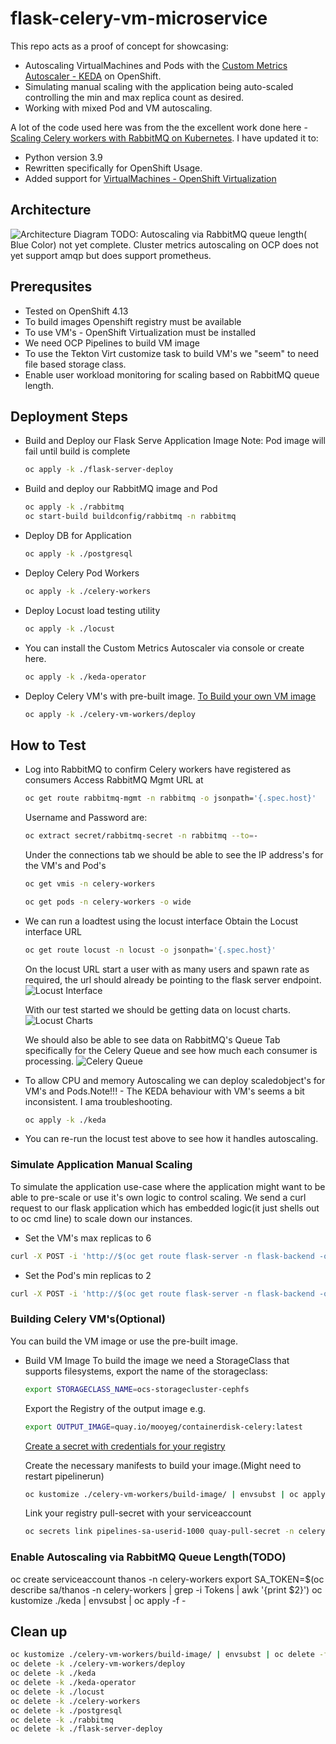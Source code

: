 # flask-celery-vm-microservice

This repo acts as a proof of concept for showcasing:
- Autoscaling VirtualMachines and Pods with the [Custom Metrics Autoscaler - KEDA](https://docs.openshift.com/container-platform/4.13/nodes/cma/nodes-cma-autoscaling-custom.html) on OpenShift.
- Simulating manual scaling with the application being auto-scaled controlling the min and max replica count as desired.
- Working with mixed Pod and VM autoscaling.

 A lot of the code used here was from the the excellent work done here - [Scaling Celery workers with RabbitMQ on Kubernetes](https://learnk8s.io/scaling-celery-rabbitmq-kubernetes). I have updated it to:
 - Python version 3.9
 - Rewritten specifically for OpenShift Usage.
 - Added support for [VirtualMachines - OpenShift Virtualization](https://docs.openshift.com/container-platform/4.13/virt/about-virt.html)


## Architecture
![Architecture Diagram](./images/KEDA-VM.png)
TODO: Autoscaling via RabbitMQ queue length( Blue Color) not yet complete. Cluster metrics autoscaling on OCP does not yet support amqp but does support prometheus.

## Prerequsites
- Tested on OpenShift 4.13
- To build images Openshift registry must be available
- To use VM's - OpenShift Virtualization must be installed
- We need OCP Pipelines to build VM image
- To use the Tekton Virt customize task to build VM's we "seem" to need file based storage class.
- Enable user workload monitoring for scaling based on RabbitMQ queue length.

## Deployment Steps
- Build and Deploy our Flask Serve Application Image
Note: Pod image will fail until build is complete 

    ```bash
    oc apply -k ./flask-server-deploy
    ```
- Build and deploy our RabbitMQ image and Pod  

    ```bash
    oc apply -k ./rabbitmq
    oc start-build buildconfig/rabbitmq -n rabbitmq
    ```

- Deploy DB for Application
    ```bash
    oc apply -k ./postgresql
    ```

- Deploy Celery Pod Workers
    ```bash
    oc apply -k ./celery-workers
    ```

- Deploy Locust load testing utility
    ```bash
    oc apply -k ./locust
    ```

- You can install the Custom Metrics Autoscaler via console or create here.
    ```bash
    oc apply -k ./keda-operator
    ```

- Deploy Celery VM's with pre-built image. [To Build your own VM image](#building-celery-vmsoptional)  

    ```bash
    oc apply -k ./celery-vm-workers/deploy
    ```

## How to Test
- Log into RabbitMQ to confirm Celery workers have registered as consumers
  Access RabbitMQ Mgmt URL at 
  ```bash
  oc get route rabbitmq-mgmt -n rabbitmq -o jsonpath='{.spec.host}'
  ```

  Username and Password are:
  ```bash
  oc extract secret/rabbitmq-secret -n rabbitmq --to=-
  ```

  Under the connections tab we should be able to see the IP address's for the VM's and Pod's
  ```bash
  oc get vmis -n celery-workers
  ```

  ```bash
  oc get pods -n celery-workers -o wide
  ```

- We can run a loadtest using the locust interface
  Obtain the Locust interface URL

  ```bash
  oc get route locust -n locust -o jsonpath='{.spec.host}'
  ```

  On the locust URL start a user with as many users and spawn rate as required, the url should already be pointing to the flask server endpoint.
  ![Locust Interface](./images/locust.png)

  With our test started we should be getting data on locust charts.
  ![Locust Charts](./images/locust-charts.png)

  We should also be able to see data on RabbitMQ's Queue Tab specifically for the Celery Queue and see how much each consumer is processing.
  ![Celery Queue](./images/celery-queue.png)


- To allow CPU and memory Autoscaling we can deploy scaledobject's for VM's and Pods.Note!!! - The KEDA behaviour with VM's seems a bit inconsistent. I ama troubleshooting.

    ```bash
    oc apply -k ./keda    
    ```

- You can re-run the locust test above to see how it handles autoscaling.

### Simulate Application Manual Scaling 
To simulate the application use-case where the application might want to be able to pre-scale or use it's own logic to control scaling. We send a curl request to our flask application which has embedded logic(it just shells out to oc cmd line) to scale down our instances.

- Set the VM's max replicas to 6

```bash
curl -X POST -i 'http://$(oc get route flask-server -n flask-backend -o jsonpath='{.spec.host}')/replica?maxreplicacount=6&scaledobject=vm-scaledobject'
```

- Set the Pod's min replicas to 2
```bash
curl -X POST -i 'http://$(oc get route flask-server -n flask-backend -o jsonpath='{.spec.host}')/replica?minreplicacount=2&scaledobject=pod-scaledobject'
```


### Building Celery VM's(Optional)
You can build the VM image or use the pre-built image. 

- Build VM Image
    To build the image we need a StorageClass that supports filesystems, export the name of the storageclass:

    ```bash
    export STORAGECLASS_NAME=ocs-storagecluster-cephfs
    ```

    Export the Registry of the output image e.g.

    ```bash
    export OUTPUT_IMAGE=quay.io/mooyeg/containerdisk-celery:latest
    ```

    [Create a secret with credentials for your registry](https://docs.openshift.com/container-platform/4.10/openshift_images/managing_images/using-image-pull-secrets.html#images-allow-pods-to-reference-images-from-secure-registries_using-image-pull-secrets)

    Create the necessary manifests to build your image.(Might need to restart pipelinerun)

    ```bash
    oc kustomize ./celery-vm-workers/build-image/ | envsubst | oc apply -f -   
    ```

    Link your registry pull-secret with your serviceaccount 

    ```bash
    oc secrets link pipelines-sa-userid-1000 quay-pull-secret -n celery-workers --for=pull,mount    
    ```


### Enable Autoscaling via RabbitMQ Queue Length(TODO)
oc create serviceaccount thanos -n celery-workers
export SA_TOKEN=$(oc describe sa/thanos -n celery-workers | grep -i Tokens | awk '{print $2}')
oc kustomize ./keda | envsubst | oc apply -f -


## Clean up
```bash
oc kustomize ./celery-vm-workers/build-image/ | envsubst | oc delete -f -
oc delete -k ./celery-vm-workers/deploy
oc delete -k ./keda
oc delete -k ./keda-operator
oc delete -k ./locust
oc delete -k ./celery-workers
oc delete -k ./postgresql
oc delete -k ./rabbitmq
oc delete -k ./flask-server-deploy
```







